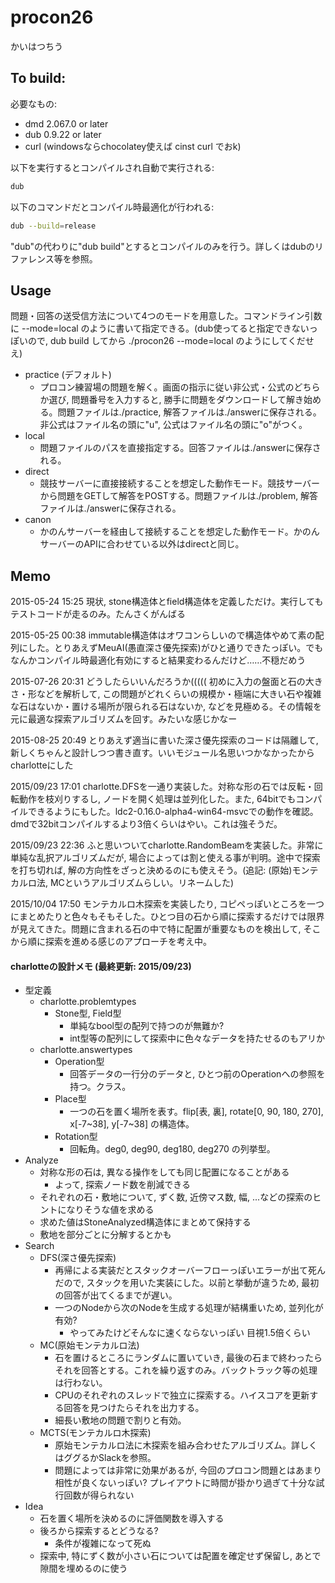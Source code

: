 # procon26

かいはつちう

## To build:

必要なもの:

  * dmd 2.067.0 or later
  * dub 0.9.22 or later
  * curl (windowsならchocolatey使えば cinst curl でおk)

以下を実行するとコンパイルされ自動で実行される:

```sh
dub
```

以下のコマンドだとコンパイル時最適化が行われる:

```sh
dub --build=release
```

"dub"の代わりに"dub build"とするとコンパイルのみを行う。詳しくはdubのリファレンス等を参照。

## Usage

問題・回答の送受信方法について4つのモードを用意した。コマンドライン引数に --mode=local のように書いて指定できる。(dub使ってると指定できないっぽいので, dub build してから ./procon26 --mode=local のようにしてくだせえ)

- practice (デフォルト)
  - プロコン練習場の問題を解く。画面の指示に従い非公式・公式のどちらか選び, 問題番号を入力すると, 勝手に問題をダウンロードして解き始める。問題ファイルは./practice, 解答ファイルは./answerに保存される。非公式はファイル名の頭に"u", 公式はファイル名の頭に"o"がつく。
- local
  - 問題ファイルのパスを直接指定する。回答ファイルは./answerに保存される。
- direct
  - 競技サーバーに直接接続することを想定した動作モード。競技サーバーから問題をGETして解答をPOSTする。問題ファイルは./problem, 解答ファイルは./answerに保存される。
- canon
  - かのんサーバーを経由して接続することを想定した動作モード。かのんサーバーのAPIに合わせている以外はdirectと同じ。

## Memo

2015-05-24 15:25 現状, stone構造体とfield構造体を定義しただけ。実行してもテストコードが走るのみ。たんさくがんばる

2015-05-25 00:38 immutable構造体はオワコンらしいので構造体やめて素の配列にした。とりあえずMeuAI(愚直深さ優先探索)がひと通りできたっぽい。でもなんかコンパイル時最適化有効にすると結果変わるんだけど……不穏だめう

2015-07-26 20:31 どうしたらいいんだろうか(((((
初めに入力の盤面と石の大きさ・形などを解析して, この問題がどれくらいの規模か・極端に大きい石や複雑な石はないか・置ける場所が限られる石はないか, などを見極める。その情報を元に最適な探索アルゴリズムを回す。みたいな感じかなー

2015-08-25 20:49 とりあえず適当に書いた深さ優先探索のコードは隔離して, 新しくちゃんと設計しつつ書き直す。いいモジュール名思いつかなかったからcharlotteにした

2015/09/23 17:01 charlotte.DFSを一通り実装した。対称な形の石では反転・回転動作を枝刈りするし, ノードを開く処理は並列化した。また, 64bitでもコンパイルできるようにもした。ldc2-0.16.0-alpha4-win64-msvcでの動作を確認。dmdで32bitコンパイルするより3倍くらいはやい。これは強そうだ。

2015/09/23 22:36 ふと思いついてcharlotte.RandomBeamを実装した。非常に単純な乱択アルゴリズムだが, 場合によっては割と使える事が判明。途中で探索を打ち切れば, 解の方向性をざっと決めるのにも使えそう。(追記: (原始)モンテカルロ法, MCというアルゴリズムらしい。リネームした)

2015/10/04 17:50 モンテカルロ木探索を実装したり, コピペっぽいところを一つにまとめたりと色々もそもそした。ひとつ目の石から順に探索するだけでは限界が見えてきた。問題に含まれる石の中で特に配置が重要なものを検出して, そこから順に探索を進める感じのアプローチを考え中。

#### charlotteの設計メモ (最終更新: 2015/09/23)
- 型定義
  - charlotte.problemtypes
    - Stone型, Field型
      - 単純なbool型の配列で持つのが無難か?
      - int型等の配列にして探索中に色々なデータを持たせるのもアリか
  - charlotte.answertypes
    - Operation型
      - 回答データの一行分のデータと, ひとつ前のOperationへの参照を持つ。クラス。
    - Place型
      - 一つの石を置く場所を表す。flip[表, 裏], rotate[0, 90, 180, 270], x[-7~38], y[-7~38] の構造体。
    - Rotation型
      - 回転角。deg0, deg90, deg180, deg270 の列挙型。
- Analyze
  - 対称な形の石は, 異なる操作をしても同じ配置になることがある
    - よって, 探索ノード数を削減できる
  - それぞれの石・敷地について, ずく数, 近傍マス数, 幅, ...などの探索のヒントになりそうな値を求める
  - 求めた値はStoneAnalyzed構造体にまとめて保持する
  - 敷地を部分ごとに分解するとかも
- Search
  - DFS(深さ優先探索)
    - 再帰による実装だとスタックオーバーフローっぽいエラーが出て死んだので, スタックを用いた実装にした。以前と挙動が違うため, 最初の回答が出てくるまでが遅い。
    - 一つのNodeから次のNodeを生成する処理が結構重いため, 並列化が有効?
      - やってみたけどそんなに速くならないっぽい 目視1.5倍くらい
  - MC(原始モンテカルロ法)
    - 石を置けるところにランダムに置いていき, 最後の石まで終わったらそれを回答とする。これを繰り返すのみ。バックトラック等の処理は行わない。
    - CPUのそれぞれのスレッドで独立に探索する。ハイスコアを更新する回答を見つけたらそれを出力する。
    - 細長い敷地の問題で割りと有効。
  - MCTS(モンテカルロ木探索)
    - 原始モンテカルロ法に木探索を組み合わせたアルゴリズム。詳しくはググるかSlackを参照。
    - 問題によっては非常に効果があるが, 今回のプロコン問題とはあまり相性が良くないっぽい? プレイアウトに時間が掛かり過ぎて十分な試行回数が得られない
- Idea
  - 石を置く場所を決めるのに評価関数を導入する
  - 後ろから探索するとどうなる?
    - 条件が複雑になって死ぬ
  - 探索中, 特にずく数が小さい石については配置を確定せず保留し, あとで隙間を埋めるのに使う

